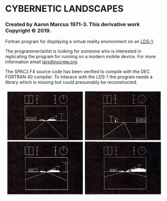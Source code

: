 # CYBERNETIC LANDSCAPES

### Created by Aaron Marcus 1971-3.  This derivative work Copyright © 2019.

Fortran program for displaying a virtual reality environment on an
[LDS-1](https://en.wikipedia.org/wiki/LDS-1_%28Line_Drawing_System-1%29).

The programmer/artist is looking for someone who is interested in
replicating the program for running on a modern mobile device.  For
more information email lars@nocrew.org.

The SPAC2.F4 source code has been verified to compile with the DEC
FORTRAN 40 compiler.  To interace with the LDS-1 the program needs a
library which is missing but could presumably be reconstructed.

![](https://raw.githubusercontent.com/aaron-marcus/cybernetic-landscapes/master/img/pic.jpg)
